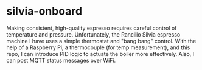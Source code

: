 # silvia-onboard

Making consistent, high-quality espresso requires careful control of temperature and pressure. Unfortunately, the Rancilio Silvia espresso machine I have uses a simple thermostat and "bang bang" control. With the help of a Raspberry Pi, a thermocouple (for temp measurement), and this repo, I can introduce PID logic to actuate the boiler more effectively. Also, I can post MQTT status messages over WiFi.


